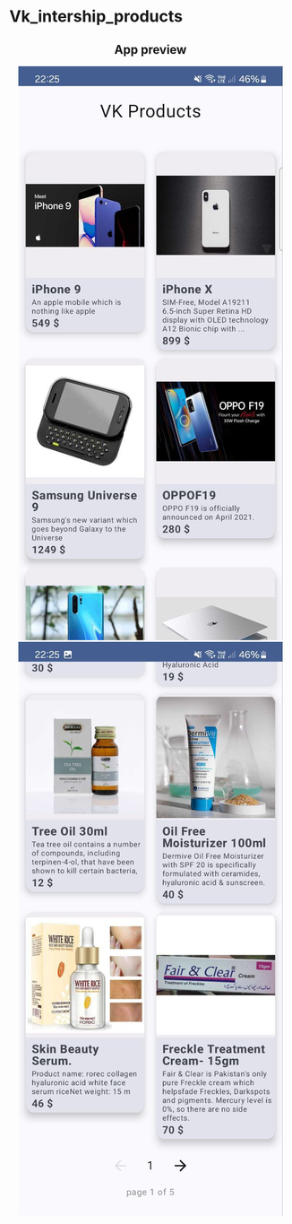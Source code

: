  # Vk_intership_products
  <h2 align="center">App preview</h2>
  <p align="center">
    <img src = "https://github.com/ComeAYouA/vk_intership_products/blob/master/photo_2024-05-07_22-27-01.jpg">
    <img src = "https://github.com/ComeAYouA/vk_intership_products/blob/master/photo_2024-05-07_22-27-04.jpg">
  </p>
